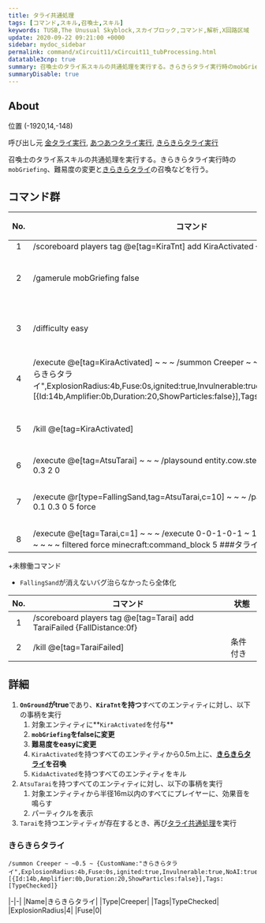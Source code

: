 ```yaml
---
title: タライ共通処理
tags: [コマンド,スキル,召喚士,スキル]
keywords: TUSB,The Unusual Skyblock,スカイブロック,コマンド,解析,X回路区域
update: 2020-09-22 09:21:00 +0000
sidebar: mydoc_sidebar
permalink: command/xCircuit11/xCircuit11_tubProcessing.html
datatable3cnp: true
summary: 召喚士のタライ系スキルの共通処理を実行する。きらきらタライ実行時のmobGriefing、難易度の変更ときらきらタライの召喚などを行う。
summaryDisable: true
---
```


## About

<span class="tagYellow">位置</span> (-1920,14,-148)

<span class="tagBlack">呼び出し元</span> [金タライ実行]({{site.baseurl}}/command/xCircuit11/xCircuit11_goldTub.html), [あつあつタライ実行]({{site.baseurl}}/command/xCircuit11/xCircuit11_hotTub.html), [きらきらタライ実行]({{site.baseurl}}/command/xCircuit11/xCircuit11_kirakiraTub.html)

召喚士のタライ系スキルの共通処理を実行する。きらきらタライ実行時の`mobGriefing`、難易度の変更と[きらきらタライ](#きらきらタライ)の召喚などを行う。

## コマンド群

<div class="datatable3cnp-begin"></div>

|No.|コマンド|状態|
|:-:|-|-|
|1|/scoreboard players tag @e[tag=KiraTnt] add KiraActivated {OnGround:true}|
|2|/gamerule mobGriefing false|条件付き|
|3|/difficulty easy|条件付き|
|4|/execute @e[tag=KiraActivated] ~ ~ ~ /summon Creeper ~ ~0.5 ~ {CustomName:"きらきらタライ",ExplosionRadius:4b,Fuse:0s,ignited:true,Invulnerable:true,NoAI:true,ActiveEffects:[{Id:14b,Amplifier:0b,Duration:20,ShowParticles:false}],Tags:[TypeChecked]}|条件付き|
|5|/kill @e[tag=KiraActivated]|条件付き|
|6|/execute @e[tag=AtsuTarai] ~ ~ ~ /playsound entity.cow.step master @a[r=16] ~ ~ ~ 0.3 2 0|
|7|/execute @r[type=FallingSand,tag=AtsuTarai,c=10] ~ ~ ~ /particle flame ~ ~ ~ 0.3 0.1 0.3 0 5 force|条件付き|
|8|/execute @e[tag=Tarai,c=1] ~ ~ ~ /execute 0-0-1-0-1 ~ 14 -148 /clone ~ ~ ~ ~ ~ ~ ~ ~ ~ filtered force minecraft:command_block 5 ###タライ共通|

<div class="datatable3cnp-end"></div>

<span class="expandButton" onClick="openCloseBE(`openHere1-begin`)">+</span>未稼働コマンド

<div class="openHere-begin openHere1-begin"></div>

- `FallingSand`が消えないバグ治らなかったら全体化

<div class="datatable3cnp-begin"></div>

|No.|コマンド|状態|
|:-:|-|-|
|1|/scoreboard players tag @e[tag=Tarai] add TaraiFailed {FallDistance:0f}|
|2|/kill @e[tag=TaraiFailed]|条件付き|

<div class="datatable3cnp-end"></div>

<div class="openHere-end openHere1-end"></div>

## 詳細

1. **`OnGround`がtrue**であり、**`KiraTnt`を持つ**すべてのエンティティに対し、以下の事柄を実行
   1. 対象エンティティに**`KiraActivated`を付与**
   2. **`mobGriefing`をfalseに変更**
   3. **難易度をeasyに変更**
   4. `KiraActivated`を持つすべてのエンティティから0.5m上に、**[きらきらタライ](#きらきらタライ)を召喚**
   5. `KidaActivated`を持つすべてのエンティティをキル
2. `AtsuTarai`を持つすべてのエンティティに対し、以下の事柄を実行
   1. 対象エンティティから半径16m以内のすべてにプレイヤーに、効果音を鳴らす
   2. パーティクルを表示
3. `Tarai`を持つエンティティが存在するとき、再び[タライ共通処理]({{site.baseurl}}/command/xCircuit11/xCircuit11_tubProcessing.html)を実行

### きらきらタライ

```mcfunction
/summon Creeper ~ ~0.5 ~ {CustomName:"きらきらタライ",ExplosionRadius:4b,Fuse:0s,ignited:true,Invulnerable:true,NoAI:true,ActiveEffects:[{Id:14b,Amplifier:0b,Duration:20,ShowParticles:false}],Tags:[TypeChecked]}
```

|-|-|
|Name|きらきらタライ|
|Type|Creeper|
|Tags|TypeChecked|
|ExplosionRadius|4|
|Fuse|0|
